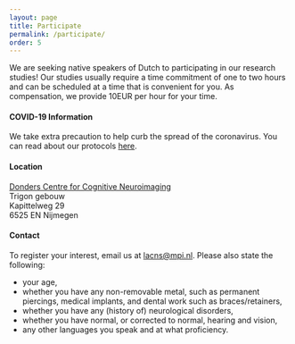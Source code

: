 ```yaml
---
layout: page
title: Participate
permalink: /participate/
order: 5
---
```


We are seeking native speakers of Dutch to participating in our research studies! Our studies usually require a time commitment of one to two hours and can be scheduled at a time that is convenient for you. As compensation, we provide 10EUR per hour for your time.

#### COVID-19 Information
We take extra precaution to help curb the spread of the coronavirus. You can read about our protocols [here](https://www.mpi.nl/page/proefpersonen-en-covid-19).

#### Location
[Donders Centre for Cognitive Neuroimaging](https://www.ru.nl/donders/vm-site/proefpersonen/engelse-versies-centers/participants/donders-centre-cognitive-neuroimaging-en/) <br>
Trigon gebouw <br>
Kapittelweg 29 <br>
6525 EN Nijmegen <br>

#### Contact
To register your interest, email us at [lacns@mpi.nl](mailto:lacns@mpi.nl). Please also state the following:
- your age,
- whether you have any non-removable metal, such as permanent piercings, medical implants, and dental work such as braces/retainers,
- whether you have any (history of) neurological disorders,
- whether you have normal, or corrected to normal, hearing and vision,
- any other languages you speak and at what proficiency.
